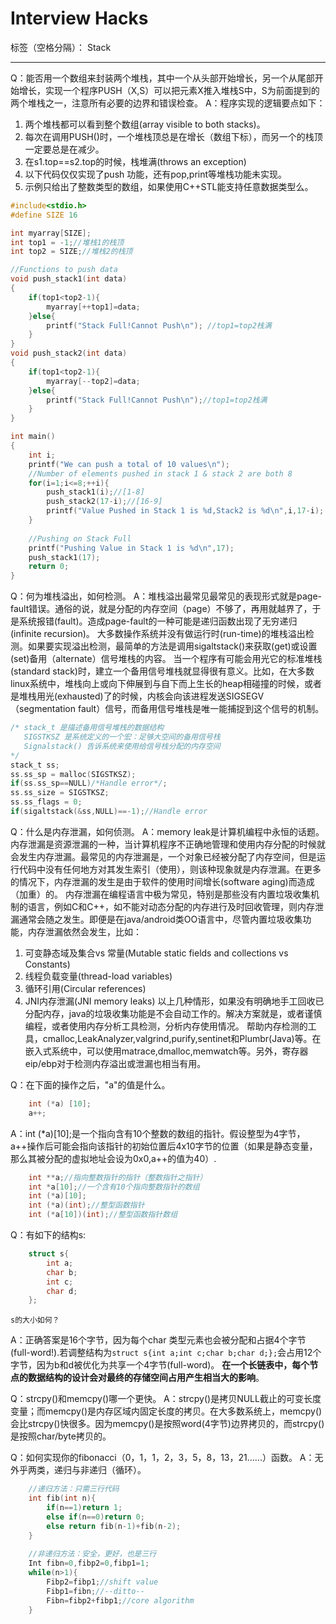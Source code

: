 ﻿# Interview Hacks

标签（空格分隔）： Stack

---
Q：能否用一个数组来封装两个堆栈，其中一个从头部开始增长，另一个从尾部开始增长，实现一个程序PUSH（X,S）可以把元素X推入堆栈S中，S为前面提到的两个堆栈之一，注意所有必要的边界和错误检查。
A：程序实现的逻辑要点如下：
 1. 两个堆栈都可以看到整个数组(array visible to both stacks)。
 2. 每次在调用PUSH()时，一个堆栈顶总是在增长（数组下标），而另一个的栈顶一定要总是在减少。
 3. 在s1.top==s2.top的时候，栈堆满(throws an exception)
 4. 以下代码仅仅实现了push 功能，还有pop,print等堆栈功能未实现。
 5. 示例只给出了整数类型的数组，如果使用C++STL能支持任意数据类型么。
```C
#include<stdio.h>
#define SIZE 16

int myarray[SIZE];
int top1 = -1;//堆栈1的栈顶
int top2 = SIZE;//堆栈2的栈顶

//Functions to push data
void push_stack1(int data)
{
    if(top1<top2-1){
        myarray[++top1]=data;
    }else{
        printf("Stack Full!Cannot Push\n"); //top1=top2栈满
    }
}
void push_stack2(int data)
{
    if(top1<top2-1){
        myarray[--top2]=data;
    }else{
        printf("Stack Full!Cannot Push\n");//top1=top2栈满
    }
}

int main()
{
    int i;
    printf("We can push a total of 10 values\n");
    //Number of elements pushed in stack 1 & stack 2 are both 8
    for(i=1;i<=8;++i){
        push_stack1(i);//[1-8]
        push_stack2(17-i);//[16-9]
        printf("Value Pushed in Stack 1 is %d,Stack2 is %d\n",i,17-i);
    }
    
    //Pushing on Stack Full
    printf("Pushing Value in Stack 1 is %d\n",17);
    push_stack1(17);
    return 0;
}
```
 
Q：何为堆栈溢出，如何检测。
A：堆栈溢出最常见最常见的表现形式就是page-fault错误。通俗的说，就是分配的内存空间（page）不够了，再用就越界了，于是系统报错(fault)。造成page-fault的一种可能是递归函数出现了无穷递归(infinite recursion)。
    大多数操作系统并没有做运行时(run-time)的堆栈溢出检测。如果要实现溢出检测，最简单的方法是调用sigaltstack()来获取(get)或设置(set)备用（alternate）信号堆栈的内容。
    当一个程序有可能会用光它的标准堆栈(standard stack)时，建立一个备用信号堆栈就显得很有意义。比如，在大多数linux系统中，堆栈向上或向下伸展到与自下而上生长的heap相碰撞的时候，或者是堆栈用光(exhausted)了的时候，内核会向该进程发送SIGSEGV（segmentation fault）信号，而备用信号堆栈是唯一能捕捉到这个信号的机制。
```C
/* stack_t 是描述备用信号堆栈的数据结构
   SIGSTKSZ 是系统定义的一个宏：足够大空间的备用信号栈
   Signalstack() 告诉系统来使用给信号栈分配的内存空间
*/
stack_t ss;
ss.ss_sp = malloc(SIGSTKSZ);
if(ss.ss_sp==NULL)/*Handle error*/;
ss.ss_size = SIGSTKSZ;
ss.ss_flags = 0;
if(sigaltstack(&ss,NULL)==-1);//Handle error
```

Q：什么是内存泄漏，如何侦测。
A：memory leak是计算机编程中永恒的话题。内存泄漏是资源泄漏的一种，当计算机程序不正确地管理和使用内存分配的时候就会发生内存泄漏。最常见的内存泄漏是，一个对象已经被分配了内存空间，但是运行代码中没有任何地方对其发生索引（使用），则该种现象就是内存泄漏。在更多的情况下，内存泄漏的发生是由于软件的使用时间增长(software aging)而造成（加重）的。
    内存泄漏在编程语言中极为常见，特别是那些没有内置垃圾收集机制的语言，例如C和C++，如不能对动态分配的内存进行及时回收管理，则内存泄漏通常会随之发生。即便是在java/android类OO语言中，尽管内置垃圾收集功能，内存泄漏依然会发生，比如：
 1. 可变静态域及集合vs 常量(Mutable static fields and collections vs Constants)
 2. 线程负载变量(thread-load variables)
 3. 循环引用(Circular references)
 4. JNI内存泄漏(JNI memory leaks)
    以上几种情形，如果没有明确地手工回收已分配内存，java的垃圾收集功能是不会自动工作的。解决方案就是，或者谨慎编程，或者使用内存分析工具检测，分析内存使用情况。
    帮助内存检测的工具，cmalloc,LeakAnalyzer,valgrind,purify,sentinet和Plumbr(Java)等。在嵌入式系统中，可以使用matrace,dmalloc,memwatch等。另外，寄存器eip/ebp对于检测内存溢出或泄漏也相当有用。

Q：在下面的操作之后，"a"的值是什么。
```C
    int (*a) [10];
    a++;
```
A：int (*a)[10];是一个指向含有10个整数的数组的指针。假设整型为4字节，a++操作后可能会指向该指针的初始位置后4x10字节的位置（如果是静态变量，那么其被分配的虚拟地址会设为0x0,a++的值为40）.
```C
    int **a;//指向整数指针的指针（整数指针之指针）
    int *a[10];//一个含有10个指向整数指针的数组
    int (*a)[10];
    int (*a)(int);//整型函数指针
    int (*a[10])(int);//整型函数指针数组
```

Q：有如下的结构s:
```C
    struct s{
        int a;
        char b;
        int c;
        char d;
    };
```
    s的大小如何？
A：正确答案是16个字节，因为每个char 类型元素也会被分配和占据4个字节(full-word!).若调整结构为```struct s{int a;int c;char b;char d;};```会占用12个字节，因为b和d被优化为共享一个4字节(full-word)。
    **在一个长链表中，每个节点的数据结构的设计会对最终的存储空间占用产生相当大的影响**。

Q：strcpy()和memcpy()哪一个更快。
A：strcpy()是拷贝NULL截止的可变长度变量；而memcpy()是内存区域内固定长度的拷贝。在大多数系统上，memcpy()会比strcpy()快很多。因为memcpy()是按照word(4字节)边界拷贝的，而strcpy()是按照char/byte拷贝的。


Q：如何实现你的fibonacci（0，1，1，2，3，5，8，13，21......）函数。
A：无外乎两类，递归与非递归（循环）。
```C
    //递归方法：只需三行代码
    int fib(int n){
        if(n==1)return 1;
        else if(n==0)return 0;
        else return fib(n-1)+fib(n-2);
    }
    
    //非递归方法：安全，更好，也是三行
    Int fibn=0,fibp2=0,fibp1=1;
    while(n>1){
        Fibp2=fibp1;//shift value
        Fibp1=fibn;//--ditto--
        Fibn=fibp2+fibp1;//core algorithm
    }
```